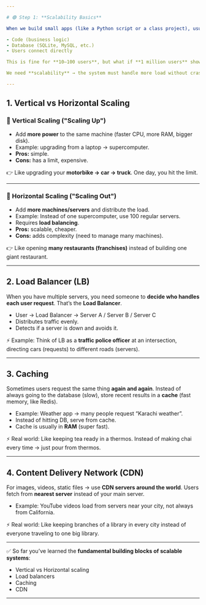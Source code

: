 ```yaml
---

# 🟢 Step 1: **Scalability Basics**

When we build small apps (like a Python script or a class project), usually only **one computer (server)** runs everything:

- Code (business logic)
- Database (SQLite, MySQL, etc.)
- Users connect directly

This is fine for **10–100 users**, but what if **1 million users** show up?

We need **scalability** → the system must handle more load without crashing.

---
```


## 1. Vertical vs Horizontal Scaling

### 🔹 Vertical Scaling ("Scaling Up")

- Add **more power** to the same machine (faster CPU, more RAM, bigger disk).
- Example: upgrading from a laptop → supercomputer.
- **Pros:** simple.
- **Cons:** has a limit, expensive.

👉 Like upgrading your **motorbike → car → truck**. One day, you hit the limit.

---

### 🔹 Horizontal Scaling ("Scaling Out")

- Add **more machines/servers** and distribute the load.
- Example: Instead of one supercomputer, use 100 regular servers.
- Requires **load balancing**.
- **Pros:** scalable, cheaper.
- **Cons:** adds complexity (need to manage many machines).

👉 Like opening **many restaurants (franchises)** instead of building one giant restaurant.

---

## 2. Load Balancer (LB)

When you have multiple servers, you need someone to **decide who handles each user request**.
That’s the **Load Balancer**.

- User → Load Balancer → Server A / Server B / Server C
- Distributes traffic evenly.
- Detects if a server is down and avoids it.

⚡ Example: Think of LB as a **traffic police officer** at an intersection, directing cars (requests) to different roads (servers).

---

## 3. Caching

Sometimes users request the same thing **again and again**.
Instead of always going to the database (slow), store recent results in a **cache** (fast memory, like Redis).

- Example: Weather app → many people request “Karachi weather”.
- Instead of hitting DB, serve from cache.
- Cache is usually in **RAM** (super fast).

⚡ Real world: Like keeping tea ready in a thermos. Instead of making chai every time → just pour from thermos.

---

## 4. Content Delivery Network (CDN)

For images, videos, static files → use **CDN servers around the world**.
Users fetch from **nearest server** instead of your main server.

- Example: YouTube videos load from servers near your city, not always from California.

⚡ Real world: Like keeping branches of a library in every city instead of everyone traveling to one big library.

---

✅ So far you’ve learned the **fundamental building blocks of scalable systems**:

- Vertical vs Horizontal scaling
- Load balancers
- Caching
- CDN

---
